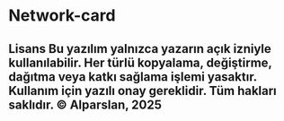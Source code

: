 # Network-card
## Lisans  Bu yazılım yalnızca yazarın açık izniyle kullanılabilir.   Her türlü kopyalama, değiştirme, dağıtma veya katkı sağlama işlemi yasaktır.   Kullanım için yazılı onay gereklidir.   Tüm hakları saklıdır.   © Alparslan, 2025
